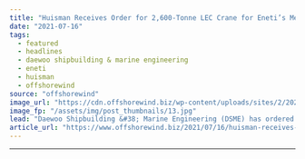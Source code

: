 ```yaml
---
title: "Huisman Receives Order for 2,600-Tonne LEC Crane for Eneti’s Mega Jack-Up"
date: "2021-07-16"
tags: 
  - featured
  - headlines
  - daewoo shipbuilding & marine engineering
  - eneti
  - huisman
  - offshorewind
source: "offshorewind"
image_url: "https://cdn.offshorewind.biz/wp-content/uploads/sites/2/2021/07/16094503/Eneti_Huisman.jpg"
image_fp: "/assets/img/post_thumbnails/13.jpg"
lead: "Daewoo Shipbuilding &#38; Marine Engineering (DSME) has ordered a 2,600-tonne Leg Encircling Crane (LEC)"
article_url: "https://www.offshorewind.biz/2021/07/16/huisman-receives-order-for-2600-tonne-lec-crane-for-enetis-mega-jack-up/"
---
```


---
